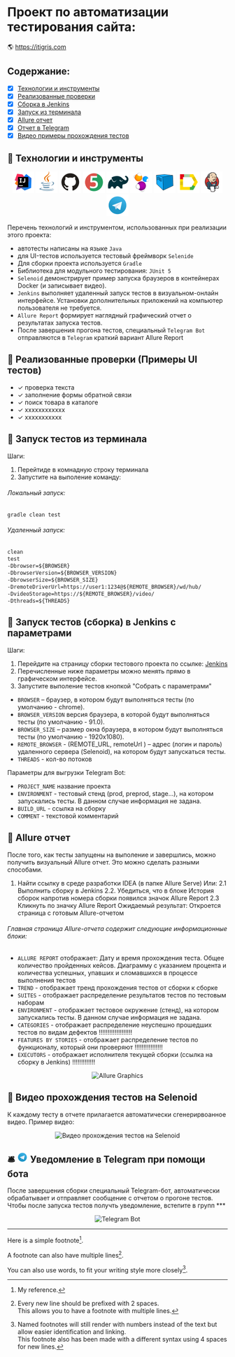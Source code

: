 # Проект по автоматизации тестирования сайта:
:earth_americas: https://itigris.com

## Содержание:
- [x] [Технологии и инструменты](#watermelon-технологии-и-инструменты)
- [x] [Реализованные проверки](#watermelon-Реализованные-проверки)
- [x] [Сборка в Jenkins](#watermelon-Jenkins-job)
- [x] [Запуск из терминала](#watermelon-Запуск-тестов-из-терминала)
- [x] [Allure отчет](#watermelon-Allure-отчет)
- [x] [Отчет в Telegram](#watermelon-Уведомление-в-Telegram-при-помощи-бота)
- [x] [Видео примеры прохождения тестов](#watermelon-Примеры-видео-о-прохождении-тестов)

## :watermelon: Технологии и инструменты

<p align="center">
<a href="https://www.jetbrains.com/idea/"><img src="images/logo/Idea.svg" width="50" height="50"  alt="IDEA"/></a>
<a href="https://www.java.com/"><img src="images/logo/Java.svg" width="50" height="50"  alt="Java"/></a>
<a href="https://github.com/"><img src="images/logo/GitHub.svg" width="50" height="50"  alt="Github"/></a>
<a href="https://junit.org/junit5/"><img src="images/logo/Junit5.svg" width="50" height="50"  alt="JUnit 5"/></a>
<a href="https://gradle.org/"><img src="images/logo/Gradle.svg" width="50" height="50"  alt="Gradle"/></a>
<a href="https://selenide.org/"><img src="images/logo/Selenide.svg" width="50" height="50"  alt="Selenide"/></a>
<a href="https://aerokube.com/selenoid/"><img src="images/logo/Selenoid.svg" width="50" height="50"  alt="Selenoid"/></a>
<a href="https://github.com/allure-framework/allure2"><img src="images/logo/Allure.svg" width="50" height="50"  alt="Allure"/></a>
<a href="https://www.jenkins.io/"><img src="images/logo/Jenkins.svg" width="50" height="50"  alt="Jenkins"/></a>
<a href="https://www.хххх/"><img width="50" height="50"  alt="Telegram" src="images/logo/Telegram.svg"></a>
</p>



Перечень технологий и инструментом, использованных при реализации этого проекта:

- автотесты написаны на языке `Java`
- для UI-тестов используется тестовый фреймворк `Selenide`
- Для сборки проекта используется `Gradle`
- Библиотека для модульного тестирования: `JUnit 5` 
- `Selenoid` демонстрирует пример запуска браузеров в контейнерах Docker (и записывает видео).
- `Jenkins` выполняет удаленный запуск тестов в визуальном-онлайн интерфейсе. Установки дополнительных приложений на компьютер пользователя не требуется. 
- `Allure Report` формирует наглядный графический отчет о результатах  запуска тестов.
- После завершения прогона тестов, специальный `Telegram Bot` отправляются в `Telegram` краткий вариант Allure Report 

## :watermelon: Реализованные проверки (Примеры UI тестов)
- ✓ проверка текста 
- ✓ заполнение формы обратной связи
- ✓ поиск товара в каталоге
- ✓ хххххххххххх
- ✓ ххххххххххх

## :watermelon: Запуск тестов из терминала
Шаги:
1. Перейтиде в комнадную строку терминала
2. Запустите на выполение команду:

###### Локальный запуск:
```
gradle clean test
```

###### Удаленный запуск:
```
clean
test
-Dbrowser=${BROWSER}
-DbrowserVersion=${BROWSER_VERSION}
-DbrowserSize=${BROWSER_SIZE}
-DremoteDriverUrl=https://user1:1234@${REMOTE_BROWSER}/wd/hub/
-DvideoStorage=https://${REMOTE_BROWSER}/video/
-Dthreads=${THREADS}
```

## :watermelon: Запуск тестов (сборка) в Jenkins с параметрами


Шаги:
1. Перейдите на страницу сборки тестового проекта по ссылке: <a target="_blank" href="https://jenkins.autotests.cloud/job/qa_guru_11_13_Demo/">Jenkins</a>
2. Перечисленные ниже параметры можно менять прямо в графическом интерфейсе.
3. Запустите выполение тестов кнопкой "Собрать с параметрами" 

- `BROWSER` – браузер, в котором будут выполняться тесты (по умолчанию - chrome).
- `BROWSER_VERSION` версия браузера, в которой будут выполняться тесты (по умолчанию - 91.0).
- `BROWSER_SIZE` – размер окна браузера, в котором будут выполняться тесты (по умолчанию - 1920x1080).
- `REMOTE_BROWSER` - (REMOTE_URL, remoteUrl ) – адрес (логин и пароль) удаленного сервера (Selenoid), на котором будут запускаться тесты.
- `THREADS` - кол-во потоков

Параметры для выгрузки Telegram Bot:
- `PROJECT_NAME`  название проекта
- `ENVIRONMENT` - тестовый стенд (prod, preprod, stage...), на котором запускались тесты. В данном случае информация не задана. 
- `BUILD_URL` - ссылка на сборку
- `COMMENT` - текстовой комментарий

 ## :watermelon: Allure отчет
 
После того, как тесты запущены на выполение и завершлись, можно получить визуальный Allure отчет. Это можно сделать разными способами.
1. Найти ссылку в среде разработки IDEA (в папке Allure Serve)
Или:
2.1 Выполнить сборку в Jenkins
2.2. Убедиться, что в блоке История сборок напротив номера сборки появился значок Allure Report
2.3 Кликнуть по  значку Allure Report
Ожидаемый результат: Откроется страница с готовым Allure-отчетом

###### Главная страница Allure-отчета содержит следующие информационные блоки:

- `ALLURE REPORT` отображает: Дату и время прохождения теста. Общее количество пройденных кейсов. Диаграмму с указанием процента и количества успешных, упавших и сломавшихся в процессе выполнения тестов
- `TREND` - отображает тренд прохождения тестов от сборки к сборке
- `SUITES` - отображает распределение результатов тестов по тестовым наборам
- `ENVIRONMENT` - отображает тестовое окружение (стенд), на котором запускались тесты. В данном случае информация не задана.
- `CATEGORIES` - отображает распределение неуспешно прошедших тестов по видам дефектов !!!!!!!!!!!!!!!!!!!
- `FEATURES BY STORIES` - отображает распределение тестов по функционалу, который они проверяют !!!!!!!!!!!!!!!!
- `EXECUTORS` - отображает исполнителя текущей сборки (ссылка на сборку в Jenkins) !!!!!!!!!!!!!

<p align="center">
<img title="Allure Graphics" src="images/screens/Screenshot_ХХХ.png">
</p>

## :watermelon:  Видео прохождения тестов на Selenoid
К каждому тесту в отчете прилагается автоматически сгенерирвоанное видео. Пример видео:

<p align="center">
<img title="Видео прохождения тестов на Selenoid" src="images/screens/Screenshot_ХХХ.png">
</p>

## :bellhop_bell: <img src="images/logo/Telegram.svg" width="25" height="25"  alt="Telegram"/></a> Уведомление в Telegram при помощи бота
После завершения сборки специальный Telegram-бот, автоматически обрабатывает и отправляет сообщение с отчетом о прогоне тестов.
Чтобы после запуска тестов получть уведомление, встепите в групп ***

<p align="center">
<img title="Telegram Bot" src="images/screens/Screenshot_ХХХ.png">
</p>

----------------------------------
Here is a simple footnote[^1].

A footnote can also have multiple lines[^2].  

You can also use words, to fit your writing style more closely[^note].

[^1]: My reference.
[^2]: Every new line should be prefixed with 2 spaces.  
  This allows you to have a footnote with multiple lines.
[^note]:
    Named footnotes will still render with numbers instead of the text but allow easier identification and linking.  
    This footnote also has been made with a different syntax using 4 spaces for new lines.

